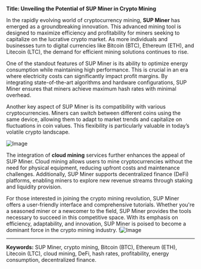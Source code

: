 **Title: Unveiling the Potential of SUP Miner in Crypto Mining**

In the rapidly evolving world of cryptocurrency mining, **SUP Miner** has emerged as a groundbreaking innovation. This advanced mining tool is designed to maximize efficiency and profitability for miners seeking to capitalize on the lucrative crypto market. As more individuals and businesses turn to digital currencies like Bitcoin (BTC), Ethereum (ETH), and Litecoin (LTC), the demand for efficient mining solutions continues to rise.

One of the standout features of SUP Miner is its ability to optimize energy consumption while maintaining high performance. This is crucial in an era where electricity costs can significantly impact profit margins. By integrating state-of-the-art algorithms and hardware configurations, SUP Miner ensures that miners achieve maximum hash rates with minimal overhead. 

Another key aspect of SUP Miner is its compatibility with various cryptocurrencies. Miners can switch between different coins using the same device, allowing them to adapt to market trends and capitalize on fluctuations in coin values. This flexibility is particularly valuable in today’s volatile crypto landscape.

![Image](https://github.com/user-attachments/assets/3be06921-4469-491d-bd37-5f14c53422b7)

The integration of **cloud mining** services further enhances the appeal of SUP Miner. Cloud mining allows users to mine cryptocurrencies without the need for physical equipment, reducing upfront costs and maintenance challenges. Additionally, SUP Miner supports decentralized finance (DeFi) platforms, enabling miners to explore new revenue streams through staking and liquidity provision.

For those interested in joining the crypto mining revolution, SUP Miner offers a user-friendly interface and comprehensive tutorials. Whether you're a seasoned miner or a newcomer to the field, SUP Miner provides the tools necessary to succeed in this competitive space. With its emphasis on efficiency, adaptability, and innovation, SUP Miner is poised to become a dominant force in the crypto mining industry. !![Image](https://github.com/user-attachments/assets/3be06921-4469-491d-bd37-5f14c53422b7)

---

**Keywords:** SUP Miner, crypto mining, Bitcoin (BTC), Ethereum (ETH), Litecoin (LTC), cloud mining, DeFi, hash rates, profitability, energy consumption, decentralized finance.